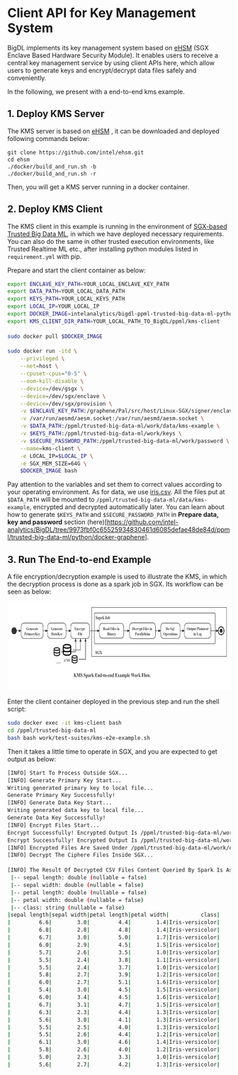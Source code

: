 # Client API for Key Management System

BigDL implements its key management system based on [eHSM](https://github.com/intel/ehsm/) (SGX Enclave Based Hardware Security Module). It enables users to receive a central key management service by using client APIs here, which allow users to generate keys and encrypt/decrypt data files safely and conveniently.

In the following, we present with a end-to-end  kms example.

## 1. Deploy KMS Server

The KMS server is based on [eHSM](https://github.com/intel/ehsm/) , it can be downloaded and deployed following commands below:

```
git clone https://github.com/intel/ehsm.git 
cd ehsm
./docker/build_and_run.sh -b
./docker/build_and_run.sh -r
```

Then, you will get a KMS server running in a docker container.

## 2. Deploy KMS Client

The KMS client in this example is running in the environment of [SGX-based Trusted Big Data ML](https://github.com/intel-analytics/BigDL/tree/branch-2.0/ppml/trusted-big-data-ml/python/docker-graphene), in which we have deployed necessary requirements. You can also do the same in other trusted execution environments, like Trusted Realtime ML etc., after installing python modules listed in `requirement.yml` with pip. 

Prepare and start the client container as below:

```bash
export ENCLAVE_KEY_PATH=YOUR_LOCAL_ENCLAVE_KEY_PATH
export DATA_PATH=YOUR_LOCAL_DATA_PATH
export KEYS_PATH=YOUR_LOCAL_KEYS_PATH
export LOCAL_IP=YOUR_LOCAL_IP
export DOCKER_IMAGE=intelanalytics/bigdl-ppml-trusted-big-data-ml-python-graphene:0.14.0-SNAPSHOT
export KMS_CLIENT_DIR_PATH=YOUR_LOCAL_PATH_TO_BigDL/ppml/kms-client

sudo docker pull $DOCKER_IMAGE

sudo docker run -itd \
    --privileged \
    --net=host \
    --cpuset-cpus="0-5" \
    --oom-kill-disable \
    --device=/dev/gsgx \
    --device=/dev/sgx/enclave \
    --device=/dev/sgx/provision \
    -v $ENCLAVE_KEY_PATH:/graphene/Pal/src/host/Linux-SGX/signer/enclave-key.pem \
    -v /var/run/aesmd/aesm.socket:/var/run/aesmd/aesm.socket \
    -v $DATA_PATH:/ppml/trusted-big-data-ml/work/data/kms-example \
    -v $KEYS_PATH:/ppml/trusted-big-data-ml/work/keys \
    -v $SECURE_PASSWORD_PATH:/ppml/trusted-big-data-ml/work/password \
    --name=kms-client \
    -e LOCAL_IP=$LOCAL_IP \
    -e SGX_MEM_SIZE=64G \
    $DOCKER_IMAGE bash
```

Pay attention to the variables and set them to correct values according to your operating environment. As for data, we use [iris.csv](https://www.kaggle.com/saurabh00007/iriscsv). All the files put at `$DATA_PATH` will be mounted to `/ppml/trusted-big-data-ml/data/kms-example`, encrypted and decrypted automatically later. You can learn about how to generate `$KEYS_PATH` and `$SECURE_PASSWORD_PATH` in **Prepare data, key and password** section (here)[https://github.com/intel-analytics/BigDL/tree/9973fbf0c65525934830461d6085defae48de84d/ppml/trusted-big-data-ml/python/docker-graphene].
## 3. Run The End-to-end Example

A file encryption/decryption example is used to illustrate the KMS, in which the decryption process is done as a spark job in SGX. Its workflow can be seen as below:

<div align="center">
<p align="center"> <img src="../../docs/readthedocs/image/KMS_End-to-end_Example_Flow_Chart.png" height="200px"><br></p>
</div>



Enter the client container deployed in the previous step and run the shell script:

```bash
sudo docker exec -it kms-client bash
cd /ppml/trusted-big-data-ml
bash bash work/test-suites/kms-e2e-example.sh
```

Then it takes a little time to operate in SGX, and you are expected to get output as below:

```bash
[INFO] Start To Process Outside SGX...
[INFO] Generate Primary Key Start...
Writing generated primary key to local file...
Generate Primary Key Successfully!
[INFO] Generate Data Key Start...
Writing generated data key to local file...
Generate Data Key Successfully!
[INFO] Encrypt Files Start...
Encrypt Successfully! Encrypted Output Is /ppml/trusted-big-data-ml/work/encrypted_output/iris_2.csv.encrypted
Encrypt Successfully! Encrypted Output Is /ppml/trusted-big-data-ml/work/encrypted_output/iris_1.csv.encrypted
[INFO] Encrypted Files Are Saved Under /ppml/trusted-big-data-ml/work/encrypted_output.
[INFO] Decrypt The Ciphere Files Inside SGX...

[INFO] The Result Of Decrypted CSV Files Content Queried By Spark Is As Below:
 |-- sepal length: double (nullable = false)
 |-- sepal width: double (nullable = false)
 |-- petal length: double (nullable = false)
 |-- petal width: double (nullable = false)
 |-- class: string (nullable = false)
|sepal length|sepal width|petal length|petal width|          class|
|         6.6|        3.0|         4.4|        1.4|Iris-versicolor|
|         6.8|        2.8|         4.8|        1.4|Iris-versicolor|
|         6.7|        3.0|         5.0|        1.7|Iris-versicolor|
|         6.0|        2.9|         4.5|        1.5|Iris-versicolor|
|         5.7|        2.6|         3.5|        1.0|Iris-versicolor|
|         5.5|        2.4|         3.8|        1.1|Iris-versicolor|
|         5.5|        2.4|         3.7|        1.0|Iris-versicolor|
|         5.8|        2.7|         3.9|        1.2|Iris-versicolor|
|         6.0|        2.7|         5.1|        1.6|Iris-versicolor|
|         5.4|        3.0|         4.5|        1.5|Iris-versicolor|
|         6.0|        3.4|         4.5|        1.6|Iris-versicolor|
|         6.7|        3.1|         4.7|        1.5|Iris-versicolor|
|         6.3|        2.3|         4.4|        1.3|Iris-versicolor|
|         5.6|        3.0|         4.1|        1.3|Iris-versicolor|
|         5.5|        2.5|         4.0|        1.3|Iris-versicolor|
|         5.5|        2.6|         4.4|        1.2|Iris-versicolor|
|         6.1|        3.0|         4.6|        1.4|Iris-versicolor|
|         5.8|        2.6|         4.0|        1.2|Iris-versicolor|
|         5.0|        2.3|         3.3|        1.0|Iris-versicolor|
|         5.6|        2.7|         4.2|        1.3|Iris-versicolor|
```

